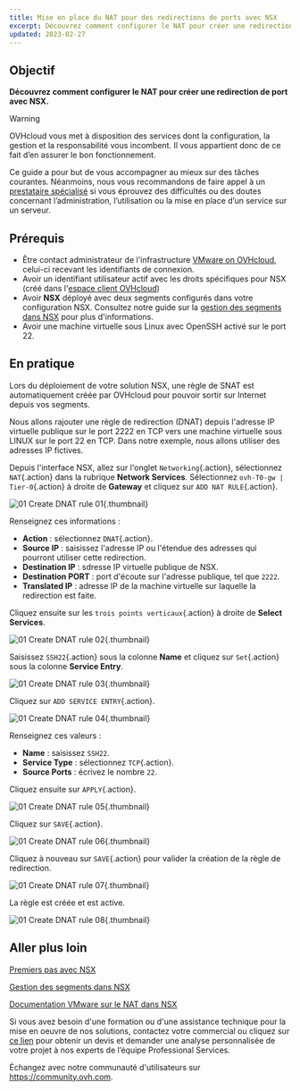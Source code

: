 ```yaml
---
title: Mise en place du NAT pour des redirections de ports avec NSX
excerpt: Découvrez comment configurer le NAT pour créer une redirection de port
updated: 2023-02-27
---
```


## Objectif

**Découvrez comment configurer le NAT pour créer une redirection de port avec NSX.**

> [!warning]
> OVHcloud vous met à disposition des services dont la configuration, la gestion et la responsabilité vous incombent. Il vous appartient donc de ce fait d’en assurer le bon fonctionnement.
>
> Ce guide a pour but de vous accompagner au mieux sur des tâches courantes. Néanmoins, nous vous recommandons de faire appel à un [prestataire spécialisé](https://partner.ovhcloud.com/fr/) si vous éprouvez des difficultés ou des doutes concernant l’administration, l’utilisation ou la mise en place d’un service sur un serveur.
>

## Prérequis

- Être contact administrateur de l'infrastructure [VMware on OVHcloud](https://www.ovhcloud.com/fr/enterprise/products/hosted-private-cloud/), celui-ci recevant les identifiants de connexion.
- Avoir un identifiant utilisateur actif avec les droits spécifiques pour NSX (créé dans l'[espace client OVHcloud](/links/manager))
- Avoir **NSX** déployé avec deux segments configurés dans votre configuration NSX. Consultez notre guide sur la [gestion des segments dans NSX](/pages/hosted_private_cloud/hosted_private_cloud_powered_by_vmware/nsx-02-segment-management) pour plus d'informations.
- Avoir une machine virtuelle sous Linux avec OpenSSH activé sur le port 22.

## En pratique

Lors du déploiement de votre solution NSX, une règle de SNAT est automatiquement créée par OVHcloud pour pouvoir sortir sur Internet depuis vos segments.

Nous allons rajouter une règle de redirection (DNAT) depuis l'adresse IP virtuelle publique sur le port 2222 en TCP vers une machine virtuelle sous LINUX sur le port 22 en TCP. Dans notre exemple, nous allons utiliser des adresses IP fictives.

Depuis l'interface NSX, allez sur l'onglet `Networking`{.action}, sélectionnez `NAT`{.action} dans la rubrique **Network Services**. Sélectionnez `ovh-T0-gw | Tier-0`{.action} à droite de **Gateway** et cliquez sur `ADD NAT RULE`{.action}.

![01 Create DNAT rule 01](images/01-create-dnat-rules01.png){.thumbnail}

Renseignez ces informations :

- **Action** : sélectionnez `DNAT`{.action}.
- **Source IP** : saisissez l'adresse IP ou l'étendue des adresses qui pourront utiliser cette redirection.
- **Destination IP** : sdresse IP virtuelle publique de NSX.
- **Destination PORT** : port d'écoute sur l'adresse publique, tel que `2222`.
- **Translated IP** : adresse IP de la machine virtuelle sur laquelle la redirection est faite.

Cliquez ensuite sur les `trois points verticaux`{.action} à droite de **Select Services**.

![01 Create DNAT rule 02](images/01-create-dnat-rules02.png){.thumbnail}

Saisissez `SSH22`{.action} sous la colonne **Name** et cliquez sur `Set`{.action} sous la colonne **Service Entry**.

![01 Create DNAT rule 03](images/01-create-dnat-rules03.png){.thumbnail}

Cliquez sur `ADD SERVICE ENTRY`{.action}.

![01 Create DNAT rule 04](images/01-create-dnat-rules04.png){.thumbnail}

Renseignez ces valeurs :

- **Name** : saisissez `SSH22`.
- **Service Type** : sélectionnez `TCP`{.action}.
- **Source Ports** : écrivez le nombre `22`.

Cliquez ensuite sur `APPLY`{.action}.

![01 Create DNAT rule 05](images/01-create-dnat-rules05.png){.thumbnail}

Cliquez sur `SAVE`{.action}.

![01 Create DNAT rule 06](images/01-create-dnat-rules06.png){.thumbnail}

Cliquez à nouveau sur `SAVE`{.action} pour valider la création de la règle de redirection.

![01 Create DNAT rule 07](images/01-create-dnat-rules07.png){.thumbnail}

La règle est créée et est active. 

![01 Create DNAT rule 08](images/01-create-dnat-rules08.png){.thumbnail}

## Aller plus loin

[Premiers pas avec NSX](/pages/hosted_private_cloud/hosted_private_cloud_powered_by_vmware/nsx-01-first-steps)

[Gestion des segments dans NSX](/pages/hosted_private_cloud/hosted_private_cloud_powered_by_vmware/nsx-02-segment-management)

[Documentation VMware sur le NAT dans NSX](https://docs.vmware.com/fr/VMware-NSX-T-Data-Center/3.2/administration/GUID-7AD2C384-4303-4D6C-A44A-DEF45AA18A92.html)

Si vous avez besoin d'une formation ou d'une assistance technique pour la mise en oeuvre de nos solutions, contactez votre commercial ou cliquez sur [ce lien](https://www.ovhcloud.com/fr/professional-services/) pour obtenir un devis et demander une analyse personnalisée de votre projet à nos experts de l’équipe Professional Services.

Échangez avec notre communauté d'utilisateurs sur <https://community.ovh.com>.

